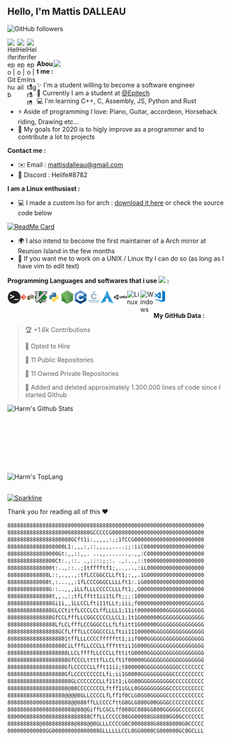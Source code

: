 [gmail]: mailto:mattisdalleau@gmail.com
[github]: https://www.github.com/Heliferepo
[instagram]: https://www.instagram.com/_mattisss

<h2>Hello, I'm Mattis DALLEAU</h2>

![GitHub followers](https://img.shields.io/github/followers/Heliferepo?label=Follow&style=social)


[<img align="left" alt="Heliferepo | Github" width="22px" src="https://image.flaticon.com/icons/svg/733/733553.svg" />][github]
[<img align="left" alt="Heliferepo | Email" width="22px" src="https://image.flaticon.com/icons/svg/732/732200.svg" />][gmail]
[<img align="left" alt="Heliferepo | Instagram" width="22px" src="https://image.flaticon.com/icons/svg/733/733558.svg" />][instagram]

</br>
</br>

<img align='right' src="https://i.pinimg.com/originals/30/23/83/302383c530b39f5a65f11b4ef986e3ce.gif" width="400">**About me :**

- ✨ I'm a student willing to become a software engineer
- 📘 Currently I am a student at [@Epitech](https://www.epitech.eu/)
- 💻 I'm learning C++, C, Assembly, JS, Python and Rust
- ⚡ Aside of programming I love: Piano, Guitar, accordeon, Horseback riding, Drawing etc...
- 🥅 My goals for 2020 is to higly improve as a programmer and to contribute a lot to projects

**Contact me :**
- ✉️ Email : mattisdalleau@gmail.com
- 💬 Discord : Helife#8782

**I am a Linux enthusiast :**
- 💻 I made a custom Iso for arch : [download it here](https://files.norech.com/iso/nolife/whythis/WhyThis_1.0-2020.08.03-x86_64.iso) or check the source code below

[![ReadMe Card](https://github-readme-stats.vercel.app/api/pin/?username=Heliferepo&repo=whythis.iso&theme=radical&hide_border=false)](https://github.com/Heliferepo/whythis.iso)

- 🌍 I also intend to become the first maintainer of a Arch mirror at Reunion Island in the few months
- 💾 If you want me to work on a UNIX / Linux tty I can do so (as long as I have vim to edit text)</br>


**Programming Languages and softwares that i use <img src="https://media.giphy.com/media/WUlplcMpOCEmTGBtBW/giphy.gif" width="30">  :**

<img align="left" height="30" src="https://raw.githubusercontent.com/github/explore/80688e429a7d4ef2fca1e82350fe8e3517d3494d/topics/terminal/terminal.png">
<img align="left" height="30" src="https://raw.githubusercontent.com/github/explore/80688e429a7d4ef2fca1e82350fe8e3517d3494d/topics/git/git.png">
<img align="left" height="30" src="https://raw.githubusercontent.com/github/explore/80688e429a7d4ef2fca1e82350fe8e3517d3494d/topics/vim/vim.png">
<img align="left" height="30" src="https://raw.githubusercontent.com/github/explore/80688e429a7d4ef2fca1e82350fe8e3517d3494d/topics/python/python.png">
<img align="left" height="30" src="https://raw.githubusercontent.com/github/explore/80688e429a7d4ef2fca1e82350fe8e3517d3494d/topics/nodejs/nodejs.png">
<img align="left" height="30" src="https://raw.githubusercontent.com/github/explore/80688e429a7d4ef2fca1e82350fe8e3517d3494d/topics/cpp/cpp.png">
<img align="left" height="30" src="https://raw.githubusercontent.com/github/explore/80688e429a7d4ef2fca1e82350fe8e3517d3494d/topics/c/c.png">
<img align="left" height="30" src="https://raw.githubusercontent.com/github/explore/master/topics/archlinux/archlinux.png">
<img align="left" height="30" src="https://raw.githubusercontent.com/github/explore/80688e429a7d4ef2fca1e82350fe8e3517d3494d/topics/unity/unity.png">
<img align="left" alt="Linux" width="30px" src="https://image.flaticon.com/icons/svg/226/226772.svg">
<img align="left" alt="Windows" width="30px" src="https://image.flaticon.com/icons/svg/882/882702.svg">
<img align="left" alt="Visual Studio Code" width="26px" src="https://raw.githubusercontent.com/github/explore/80688e429a7d4ef2fca1e82350fe8e3517d3494d/topics/visual-studio-code/visual-studio-code.png" />

</br>
</br>

**My GitHub Data :** 

> 🏆 +1.6k Contributions
 > 
> 💼 Opted to Hire
 > 
> 📜 11 Public Repositories 
 > 
> 🔑 11 Owned Private Repositories
 >
> 📝 Added and deleted approximately 1.300.000 lines of code since I started Github
 >


<div style="-webkit-column-count: 2; -moz-column-count: 2; column-count: 2; -webkit-column-rule: 1px dotted #e0e0e0; -moz-column-rule: 1px dotted #e0e0e0; column-rule: 1px dotted #e0e0e0;">
    <div style="display: inline-block;">
        <img width="450" height="150" img align="left" alt="Harm's Github Stats" src="https://github-readme-stats.vercel.app/api?username=Heliferepo&theme=radical&show_icons=true&include_all_commits=true&count_private=true&hide_border=false&hide=issues" class="responsive" />
    </div>
    <div style="display: inline-block;">
        <img width="350" height="150" img align="center" alt="Harm's TopLang" src="https://github-readme-stats.vercel.app/api/top-langs/?username=Heliferepo&theme=radical&hide_border=false&layout=compact&count_private=true" class="responsive"/>
    </div>
</div>
<br/>

[![Sparkline](https://stars.medv.io/Heliferepo/badges.svg)](https://stars.medv.io/Heliferepo/badges)

Thank you for reading all of this :heart:

```
88888888888888888880000000888888800000000000000000000000000000
88888888888888888000888880GCCCCCG00880800000000000000000000000
88888888888888880080GCft1i:,,,,,:;;1fCCG0000000000000000000000
888888888888808000L1:,,,:,::,,,,,....;;:iiC0000000000000000000
8888888888880000Gt:,,::,,. ..,,.......,.,,:C000000000000000000
888888888888800Ct:.,::. .,::::;;:. .,:..,::t000000000000000000
88888888888000t:..,::..;1tfffftf1;,..,..,:iL000000000000000000
8888888888808L::,.,,.,:tfLCCGGCCLLft1;:,,.1G000000000000000000
8888888888008t,:...,,:1fLCCCGGGCLLLLft1:.iG0000000000000000000
8888888888808G::..,,,iLLfLLLCCCCCLLLft1;,G00000000000000000000
88888888888808t,,.,:;tfLfftt1ii1tLft;;;:1000000000000000000000
88888888888888Gi1i,,1LLCCLfti11tLLt;iii;f000000000000000GGGGGG
88888888888888GLCCtitfLCCCLCLffLLLL1;11it000000000GGGGGGGGGGGG
88888888888888GfCCLfffLLCGGCCCCCLLCL1;1t1G000000GGGGGGGGGGGGGG
888888888888888LfLCLfffLCCGGGCCLLfLfiitt1G00000GGGGGGGGGGGGGGG
8888888888888888GCfLfffLLCCGGCCCLLftii11100000GGGGGGGGGGGGGGGG
8888888888888888801tffLLLCCCCffffftt1;iif000GGGGGGGGGGGGGGGGGG
888888888888888888CiLfffLLCCCLLffftttii1G000GGGGGGGGGGGGGGGGGG
8888888888888888888LLCLffffLLCCCLLfttitG0000GGGGGGGGGGGGGGGGGG
8888888888888888888GfCCCLttttfLLCLft1f00000GGGGGGGGGGGGGGGGGGG
888888888888888888GfLCCCCCLLfft11ii;t800000GGGGGGGGGGGCCCCCCCC
888888888888888888GfLCCCCCCCCCLfi;ii1G0000GGGGGGGGGGCCCCCCCCCC
88888888888888888888GLCCCCCCCLLf11t1;LGG00GGGGGGGGGGCCCCCCCCCC
8888888888888888888@80CCCCCCCCLftff1iGLL0GGGGGGGGGGCCCCCCCCCCC
888888888888888888@@@@8GLLCCCCLfLff1f0CLG0GG0GGGGGCCCCCCCCCCCC
88888888800888888888@@888ffLLCCCCfttG8GLG880G00GGGGCCCCCCCCCCC
888888888000888888888@88@GiffLCGCLff088GC088GG880GGGGGCCCCCCCC
88000088888008888888888888CffLLCCCCC08GG00088GG8880GG0GCCCCCCC
8888888888@8088888888@888@@8GLLLCCCCG0C0008880G88888000G0CCCCC
000000000080GG000000008000088GLLLLLLCCL0GG0000CG000000GC0GCLLL
```
